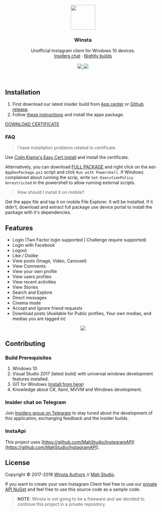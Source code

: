 <p align="center">
    <img src="https://raw.githubusercontent.com/MahStudio/Winsta/d1ce2988a7456fb928f333aa686e3076d9ac228a/WinGoTag/Assets/Logos/perfectColor.png" width=80 height=80>

  <h3 align="center">Winsta</h3>

  <p align="center">
    Unofficial Instagram client for Windows 10 devices.
    <br>
    <a href="https://t.me/joinchat/DQwGRg9P42TzBSJgGOYoJw">Insiders chat</a>
  &middot;
    <a href="https://install.appcenter.ms/orgs/mahstudio-u5ev/apps/winsta/distribution_groups/insiders">Nightly builds</a>
    <br>
    <br>
  <a href="https://install.appcenter.ms/orgs/mahstudio-u5ev/apps/winsta/distribution_groups/insiders">
    <img src="https://build.appcenter.ms/v0.1/apps/24d698cf-df43-48bd-8300-404b9dc3854a/branches/master/badge">
    </a>
  <a href="https://www.paypal.me/mohsens22">
    <img src="https://img.shields.io/badge/Donate-Paypal-blue.svg" />
  </a>
  </p>

<br>

## Installation

1. First download our latest insider build from [App center](https://install.appcenter.ms/orgs/mahstudio-u5ev/apps/winsta/distribution_groups/insiders) or [Github release](https://github.com/MahStudio/Winsta/releases/latest).
2. Follow [these instructions](https://www.maketecheasier.com/install-appx-files-windows-10/) and install the appx package.

[DOWNLOAD CERTIFICATE](https://github.com/MahStudio/Winsta/raw/master/UnofficialInstagram_1.1.3.0_x86_ARM.cer)

### FAQ

> I have installation problems related to certificate.

Use [Colin Kiama's Easy Cert install](https://github.com/colinkiama/EasyCertInstall) and install the certificate.

Alternatively, you can download [FULL PACKAGE](https://github.com/MahStudio/Winsta/releases/latest) and right click on the `Add-AppDevPackage.ps1` script and click `Run with Powershell`. If Windows complained about running the scrip, write `Set-ExecutionPolicy Unrestricted` in the powershell to allow running external scripts.

> How should I install it on mobile?

Get the appx file and tap it on mobile File Explorer. It will be installed. If it didn't, download and extract full package use device portal to install the package with it's dependencies.

## Features
- Login (Two Factor login supported | Challenge require supported)
- Login with Facebook
- Logout
- Like / Dislike
- View posts (Image, Video, Carousel)
- View Comments
- View your own profile
- View users profiles
- View recent activities
- View Stories
- Search and Explore
- Direct messages
- Cinema mode
- Accept and Ignore friend requests
- Download posts (Available for Public profiles, Your own medias, and medias you are tagged in)
<p align="center">
    <img src="https://user-images.githubusercontent.com/22152065/46222594-b3c1d680-c35d-11e8-97eb-42f74111fc99.png">
<p/>


## Contributing

### Build Prerequisites

1. Windows 10
2. Visual Studio 2017 (latest build) with universal windows development features installed.
3. GIT for Windows ([install from here](http://gitforwindows.org/))
4. Knowledge about C#, Xaml, MVVM and Windows development.

### Insider chat on Telegram

Join [Insiders group on Telegram](https://t.me/joinchat/DQwGRg9P42TzBSJgGOYoJw) to stay tuned about the development of this application, exchanging feedback and the insider builds.

### InstaApi

This project uses [https://github.com/MahStudio/InstagramAPI](https://github.com/MahStudio/InstagramAPI).

## License
Copyright © 2017-2018 [Winsta Authors](https://github.com/Mahstudio/Winsta/graphs/contributors) // [Mah Studio](https://mahstudio.github.io).

If you want to create your own Instagram Client feel free to use our [private API NuGet](https://www.nuget.org/packages/InstagramUWPAPI)
 and feel free to use this source code as a sample code.
 
> **NOTE**: Winsta is not going to be a freeware and we decided to continue this project in a private repository.

